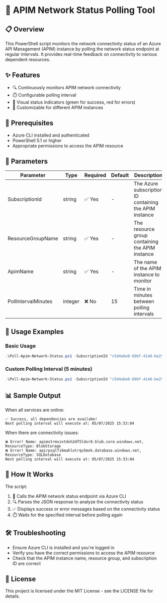 # 🔄 APIM Network Status Polling Tool

## 📋 Overview

This PowerShell script monitors the network connectivity status of an Azure API Management (APIM) instance by polling the network status endpoint at regular intervals. It provides real-time feedback on connectivity to various dependent resources.

## ✨ Features

- 🔍 Continuously monitors APIM network connectivity
- ⏱️ Configurable polling interval
- 🚦 Visual status indicators (green for success, red for errors)
- 🔧 Customizable for different APIM instances

## 📝 Prerequisites

- Azure CLI installed and authenticated
- PowerShell 5.1 or higher
- Appropriate permissions to access the APIM resource

## 🔧 Parameters

| Parameter | Type | Required | Default | Description |
|-----------|------|----------|---------|-------------|
| SubscriptionId | string | ✅ Yes | - | The Azure subscription ID containing the APIM instance |
| ResourceGroupName | string | ✅ Yes | - | The resource group containing the APIM instance |
| ApimName | string | ✅ Yes | - | The name of the APIM instance to monitor |
| PollIntervalMinutes | integer | ❌ No | 15 | Time in minutes between polling intervals |

## 🚀 Usage Examples

### Basic Usage

```powershell
.\Poll-Apim-Network-Status.ps1 -SubscriptionId "c5d4a6e8-69bf-4148-be25-cb362f83c370" -ResourceGroupName "RG-SW-APIM" -ApimName "apim-sw-apim-eu2"
```

### Custom Polling Interval (5 minutes)

```powershell
.\Poll-Apim-Network-Status.ps1 -SubscriptionId "c5d4a6e8-69bf-4148-be25-cb362f83c370" -ResourceGroupName "RG-SW-APIM" -ApimName "apim-sw-apim-eu2" -PollIntervalMinutes 5
```

## 📊 Sample Output

When all services are online:
```
✅ Success, all dependencies are availabe!
Next polling interval will execute at: 05/07/2025 15:53:04
```

When there are connectivity issues:
```
❌ Error! Name: apimstrmszxtdxh2df5ldxr8.blob.core.windows.net, ResourceType: BlobStorage
❌ Error! Name: apirpsqlfi6mahlotrqv5mnk.database.windows.net, ResourceType: SQLDatabase
Next polling interval will execute at: 05/07/2025 15:53:04
```

## 📝 How It Works

The script:
1. 🔄 Calls the APIM network status endpoint via Azure CLI
2. 🔍 Parses the JSON response to analyze the connectivity status
3. ✅ Displays success or error messages based on the connectivity status
4. ⏱️ Waits for the specified interval before polling again

## 🛠️ Troubleshooting

- Ensure Azure CLI is installed and you're logged in
- Verify you have the correct permissions to access the APIM resource
- Check that the APIM instance name, resource group, and subscription ID are correct

## 📜 License

This project is licensed under the MIT License - see the LICENSE file for details.

